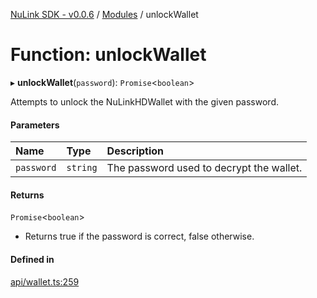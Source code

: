 [NuLink SDK - v0.0.6](../README.md) / [Modules](../modules.md) / unlockWallet

# Function: unlockWallet

▸ **unlockWallet**(`password`): `Promise`<`boolean`\>

Attempts to unlock the NuLinkHDWallet with the given password.

#### Parameters

| Name | Type | Description |
| :------ | :------ | :------ |
| `password` | `string` | The password used to decrypt the wallet. |

#### Returns

`Promise`<`boolean`\>

- Returns true if the password is correct, false otherwise.

#### Defined in

[api/wallet.ts:259](https://github.com/NuLink-network/nulink-sdk/blob/541ac45/src/api/wallet.ts#L259)
